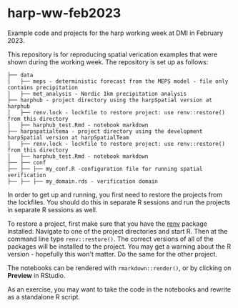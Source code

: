 # harp-ww-feb2023
Example code and projects for the harp working week at DMI in February 2023. 

This repository is for reproducing spatial verication examples that were shown during the working week. The repository is set up as follows:

```
├── data
│   ├── meps - deterministic forecast from the MEPS model - file only contains precipitation
│   ├── met_analysis - Nordic 1km precipitation analysis
├── harphub - project directory using the harpSpatial version at harphub
│   ├── renv.lock - lockfile to restore project: use renv::restore() from this directory
│   ├── harphub_test.Rmd - notebook markdown
├── harpspatialtema - project directory using the development harpSpatial version at harpSpatialTeam
│   ├── renv.lock - lockfile to restore project: use renv::restore() from this directory
│   ├── harphub_test.Rmd - notebook markdown
├── ├── conf
├── ├── ├── my_conf.R -configuration file for running spatial verification
├── ├── ├── my_domain.rds - verification domain
```

In order to get up and running, you first need to restore the projects from the lockfiles. 
You should do this in separate R sessions and run the projects in separate R sessions as well. 

To restore a project, first make sure that you have the [renv](https://rstudio.github.io/renv/) 
package installed. Navigate to one of the project directories and start R. Then at the command line 
type `renv::restore()`. The correct versions of all of the packages will be installed to the project. 
You may get a warning about the R version - hopefully this won't matter. 
Do the same for the other project. 

The notebooks can be rendered with `rmarkdown::render()`, or by clicking on __Preview__ in RStudio. 

As an exercise, you may want to take the code in the notebooks and rewrite as a standalone R script. 
